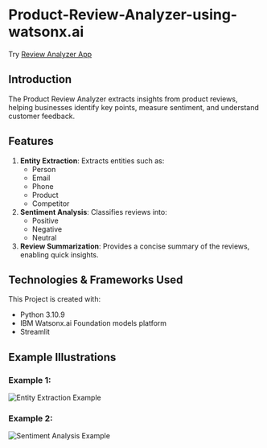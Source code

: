 # Product-Review-Analyzer-using-watsonx.ai

Try [Review Analyzer App]()

## Introduction
The Product Review Analyzer extracts insights from product reviews, helping businesses identify key points, measure sentiment, and understand customer feedback.

## Features
1. **Entity Extraction**: Extracts entities such as:
   - Person
   - Email
   - Phone
   - Product
   - Competitor
2. **Sentiment Analysis**: Classifies reviews into:
   - Positive
   - Negative
   - Neutral
3. **Review Summarization**: Provides a concise summary of the reviews, enabling quick insights.


## Technologies & Frameworks Used
This Project is created with:
* Python 3.10.9
* IBM Watsonx.ai Foundation models platform
* Streamlit

## Example Illustrations

### Example 1:
![Entity Extraction Example](https://github.com/amaan-ai/Product-Review-Analyzer-App-watsonxai-v3/blob/main/sample_test_runs/test_run_1.jpg)

### Example 2:
![Sentiment Analysis Example](https://github.com/amaan-ai/Product-Review-Analyzer-App-watsonxai-v3/blob/main/sample_test_runs/test_run_2.jpg)

